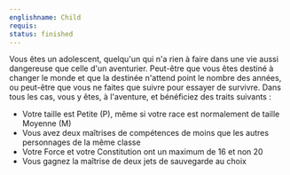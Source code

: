 ```yaml
---
englishname: Child
requis:
status: finished
---
```


Vous êtes un adolescent, quelqu'un qui n'a rien à faire dans une vie aussi dangereuse que celle d'un aventurier. Peut-être que vous êtes destiné à changer le monde et que la destinée n'attend point le nombre des années, ou peut-être que vous ne faites que suivre pour essayer de survivre. Dans tous les cas, vous y êtes, à l'aventure, et bénéficiez des traits suivants :

 - Votre taille est Petite (P), même si votre race est normalement de taille Moyenne (M)
 - Vous avez deux maîtrises de compétences de moins que les autres personnages de la même classe
 - Votre Force et votre Constitution ont un maximum de 16 et non 20
 - Vous gagnez la maîtrise de deux jets de sauvegarde au choix